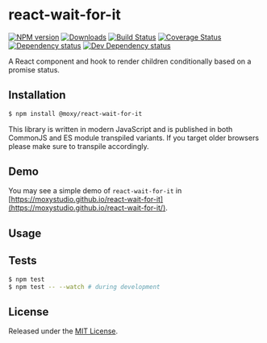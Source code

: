 # react-wait-for-it

[![NPM version][npm-image]][npm-url] [![Downloads][downloads-image]][npm-url] [![Build Status][travis-image]][travis-url] [![Coverage Status][codecov-image]][codecov-url] [![Dependency status][david-dm-image]][david-dm-url] [![Dev Dependency status][david-dm-dev-image]][david-dm-dev-url]

[npm-url]:https://npmjs.org/package/@moxy/react-wait-for-it
[downloads-image]:https://img.shields.io/npm/dm/@moxy/react-wait-for-it.svg
[npm-image]:https://img.shields.io/npm/v/@moxy/react-wait-for-it.svg
[travis-url]:https://travis-ci.org/moxystudio/react-wait-for-it
[travis-image]:https://img.shields.io/travis/moxystudio/react-wait-for-it/master.svg
[codecov-url]:https://codecov.io/gh/moxystudio/react-wait-for-it
[codecov-image]:https://img.shields.io/codecov/c/github/moxystudio/react-wait-for-it/master.svg
[david-dm-url]:https://david-dm.org/moxystudio/react-wait-for-it
[david-dm-image]:https://img.shields.io/david/moxystudio/react-wait-for-it.svg
[david-dm-dev-url]:https://david-dm.org/moxystudio/react-wait-for-it?type=dev
[david-dm-dev-image]:https://img.shields.io/david/dev/moxystudio/react-wait-for-it.svg

A React component and hook to render children conditionally based on a promise status.


## Installation

```sh
$ npm install @moxy/react-wait-for-it
```

This library is written in modern JavaScript and is published in both CommonJS and ES module transpiled variants. If you target older browsers please make sure to transpile accordingly.


## Demo

You may see a simple demo of `react-wait-for-it` in [https://moxystudio.github.io/react-wait-for-it](https://moxystudio.github.io/react-wait-for-it/).


## Usage


## Tests

```sh
$ npm test
$ npm test -- --watch # during development
```


## License

Released under the [MIT License](https://www.opensource.org/licenses/mit-license.php).
